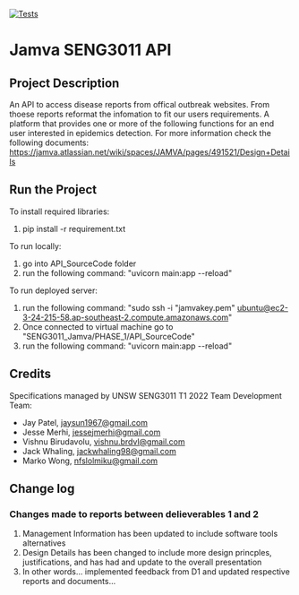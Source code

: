 [![Tests](https://github.com/haunteringj/SENG3011_Jamva/actions/workflows/testingWorkflow.yml/badge.svg)](https://github.com/haunteringj/SENG3011_Jamva/actions/workflows/testingWorkflow.yml)
# Jamva SENG3011 API

## Project Description
An API to access disease reports from offical outbreak websites. From thoese reports reformat the infomation to fit our users requirements. 
A platform that provides one or more of the following functions for an end
user interested in epidemics detection.
For more information check the following documents:
https://jamva.atlassian.net/wiki/spaces/JAMVA/pages/491521/Design+Details 


## Run the Project
To install required libraries:
1. pip install -r requirement.txt

To run locally:
1. go into API_SourceCode folder
2. run the following command: "uvicorn main:app --reload"

To run deployed server:
1. run the following command: "sudo ssh -i "jamvakey.pem" ubuntu@ec2-3-24-215-58.ap-southeast-2.compute.amazonaws.com"
2. Once connected to virtual machine go to "SENG3011_Jamva/PHASE_1/API_SourceCode"
3. run the following command: "uvicorn main:app --reload"

## Credits
Specifications managed by UNSW SENG3011 T1 2022 Team
Development Team:
- Jay Patel,  jaysun1967@gmail.com
- Jesse Merhi, jessejmerhi@gmail.com 
- Vishnu Birudavolu, vishnu.brdvl@gmail.com
- Jack Whaling, jackwhaling98@gmail.com
- Marko Wong, nfslolmiku@gmail.com

## Change log
### Changes made to reports between delieverables 1 and 2
1. Management Information has been updated to include software tools alternatives
2. Design Details has been changed to include more design princples, justifications, and has had and update to the overall presentation
3. In other words... implemented feedback from D1 and updated respective reports and documents...
